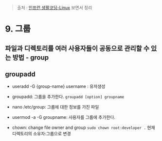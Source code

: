 > 출처 : [인프런 생활코딩-Linux](https://inflearn.com) 보면서 정리

# 9. 그룹
## 파일과 디렉토리를 여러 사용자들이 공동으로 관리할 수 있는 방법 - group
## groupadd
- useradd -G {group-name} username : 유저생성

- groupadd: 그룹을 추가한다. 
`groupadd [option] groupname`

- nano /etc/group: 그룹에 대한 정보를 가진 파일

- usermod -a -G groupname: 사용자를 그룹에 추가한다.

- chown: change file owner and group
`sudo chown root:developer .` 현재디렉토리의 소유자:그룹으로 변경
